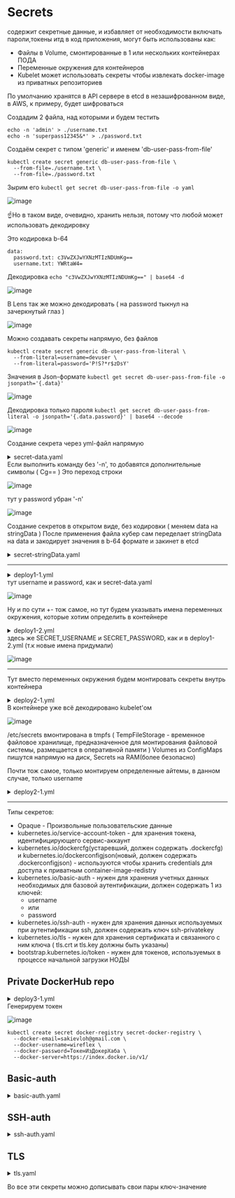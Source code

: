 # Secrets 
содержит секретные данные, и избавляет от необходимости включать пароли,токены итд в код приложения, могут быть использованы как:
- Файлы в Volume, смонтированные в 1 или нескольких контейнерах ПОДА
- Переменные окружения для контейнеров
- Kubelet может использовать секреты чтобы извлекать docker-image из приватных репозиториев

По умолчанию хранятся в API сервере в etcd в незашифрованном виде, в AWS, к примеру, будет шифроваться

Создадим 2 файла, над которыми и будем тестить 
```
echo -n 'admin' > ./username.txt
echo -n 'superpass12345&*' > ./password.txt
```

Создаём секрет с типом 'generic' и именем 'db-user-pass-from-file'

```
kubectl create secret generic db-user-pass-from-file \
  --from-file=./username.txt \
  --from-file=./password.txt
```

Зырим его ```kubectl get secret db-user-pass-from-file -o yaml```

![image](https://github.com/user-attachments/assets/f91d82ed-57e6-4a7b-b380-32b0208d44e1)

:point_up:Но в таком виде, очевидно, хранить нельзя, потому что любой может использовать декодировку

Это кодировка b-64

```
data:
  password.txt: c3VwZXJwYXNzMTIzNDUmKg==  
  username.txt: YWRtaW4=
```
Декодировка ```echo "c3VwZXJwYXNzMTIzNDUmKg==" | base64 -d```

![image](https://github.com/user-attachments/assets/8055b95e-7b1b-4155-b49b-e5dcc2f16f03)

В Lens так же можно декодировать ( на password тыкнул на зачеркнутый глаз )

![image](https://github.com/user-attachments/assets/490799e7-4a68-4cd7-9763-791137808b0b)

Можно создавать секреты напрямую, без файлов
```
kubectl create secret generic db-user-pass-from-literal \
  --from-literal=username=devuser \
  --from-literal=password='P!S?*r$zDsY'
```
Значения в Json-формате ```kubectl get secret db-user-pass-from-file -o jsonpath='{.data}'```

![image](https://github.com/user-attachments/assets/72fbbc35-9f1d-439e-8bc9-3939245dc822)

Декодировка только пароля ```kubectl get secret db-user-pass-from-literal -o jsonpath='{.data.password}' | base64 --decode```

![image](https://github.com/user-attachments/assets/90a0ffa8-5c23-4380-9300-a462874f3828)

Создание секрета через yml-файл напрямую

<details> <summary>secret-data.yaml</summary>

```
# echo -n 'adminuser' | base64
# echo -n 'Rt2GG#(ERgf09' | base64
apiVersion: v1
kind: Secret
metadata:
  name: secret-data
type: Opaque
data:
  username: YWRtaW51c2Vy
  password: UnQyR0cjKEVSZ2YwOQ==
# echo -n 'YWRtaW51c2Vy' | base64 --decode
# echo -n 'UnQyR0cjKEVSZ2YwOQ==' | base64 --decode
```
</details>
Если выполнить команду без '-n', то добавятся дополнительные символы ( Cg== ) Это переход строки 

![image](https://github.com/user-attachments/assets/080797ae-4ee4-452e-91fd-361bf7280d30)

тут у password убран '-n'

![image](https://github.com/user-attachments/assets/05574f8a-e96b-4d33-9961-ce448730fb3f)

Создание секретов в открытом виде, без кодировки ( меняем data на stringData ) После применения файла кубер сам переделает stringData на data и закодирует значения в b-64 формате и закинет в etcd

<details> <summary>secret-stringData.yaml</summary>

```
apiVersion: v1
kind: Secret
metadata:
  name: secret-stringdata
type: Opaque
stringData:
  username: adminuser
  password: Rt2GG#(ERgf09
```
</details>

---

<details> <summary>deploy1-1.yml</summary>

```
apiVersion: apps/v1
kind: Deployment
metadata:
  name: kuber-1
  labels:
    app: kuber-1
spec:
  replicas: 1
  selector:
    matchLabels:
      app: http-server-1
  template:
    metadata:
      labels:
        app: http-server-1
    spec:
      containers:
      - name: kuber-app
        image: bakavets/kuber:v1.0
        ports:
        - containerPort: 8000
        envFrom:
        - secretRef:            # секрет будет браться из secret-data.yaml
            name: secret-data   # название, понятное дело, должо совпадать с названием в том файле
```
</details>
тут username и password, как и secret-data.yaml

![image](https://github.com/user-attachments/assets/ee4c348c-9f40-4c6b-aa63-7a79de3f7126)

Ну и по сути +- тож самое, но тут будем указывать имена переменных окружения, которые хотим определить в контейнере
<details> <summary>deploy1-2.yml</summary>

```
apiVersion: apps/v1
kind: Deployment
metadata:
  name: kuber-2
  labels:
    app: kuber-2
spec:
  replicas: 1
  selector:
    matchLabels:
      app: http-server-2
  template:
    metadata:
      labels:
        app: http-server-2
    spec:
      containers:
      - name: kuber-app
        image: bakavets/kuber:v2.0
        ports:
        - containerPort: 8000
        env:
          - name: SECRET_USERNAME
            valueFrom:
              secretKeyRef:              # этот секрет будет браться из secret-stringData.yaml
                name: secret-stringdata  # из secret-stringData.yaml
                key: username
          - name: SECRET_PASSWORD
            valueFrom:
              secretKeyRef:
                name: secret-stringdata
                key: password
```
</details>
здесь же SECRET_USERNAME и SECRET_PASSWORD, как и в deploy1-2.yml (т.к новые имена придумали)

![image](https://github.com/user-attachments/assets/3699220b-5751-42a0-a3f0-b699869f067e)

---

Тут вместо переменных окружения будем монтировать секреты внутрь контейнера
<details> <summary>deploy2-1.yml</summary>

```
apiVersion: apps/v1
kind: Deployment
metadata:
  name: kuber-1
  labels:
    app: kuber-1
spec:
  replicas: 1
  selector:
    matchLabels:
      app: http-server-1
  template:
    metadata:
      labels:
        app: http-server-1
    spec:
      containers:
      - name: kuber-app
        image: bakavets/kuber:v1.0
        ports:
        - containerPort: 8000
        volumeMounts:
        - name: secrets
          mountPath: "/etc/secrets"
      volumes:
      - name: secrets
        secret:
          secretName: secret-data
          defaultMode: 0400
```
</details>
В контейнере уже всё декодировано kubelet'ом

![image](https://github.com/user-attachments/assets/a3b0c587-a677-4610-bd5e-9a10433fcdf5)

/etc/secrets вмонтирована в tmpfs ( TempFileStorage - временное файловое хранилище, предназначенное для монтирования файловой системы, размещается в оперативной памяти ) Volumes из ConfigMaps пишутся напрямую на диск, Secrets на RAM(более безопасно)

Почти тож самое, только монтируем определенные айтемы, в данном случае, только username

<details> <summary>deploy2-1.yml</summary>

```
apiVersion: apps/v1
kind: Deployment
metadata:
  name: kuber-2
  labels:
    app: kuber-2
spec:
  replicas: 1
  selector:
    matchLabels:
      app: http-server-2
  template:
    metadata:
      labels:
        app: http-server-2
    spec:
      containers:
      - name: kuber-app
        image: bakavets/kuber:v2.0
        ports:
        - containerPort: 8000
        volumeMounts:
        - name: secrets
          mountPath: "/etc/secrets"
      volumes:
      - name: secrets
        secret:
          secretName: secret-data
          items:
          - key: username
            path: my-group/my-username
```
</details>

---

Типы секретов:
- Opaque - Произвольные пользовательские данные
- kubernetes.io/service-account-token - для хранения токена, идентифицирующего сервис-аккаунт
- kubernetes.io/dockercfg(устаревший, должен содержать .dockercfg) и kubernetes.io/dockerconfigjson(новый, должен содержать .dockerconfigjson) - используются чтобы хранить credentials для доступа к приватным container-image-redistry
- kubernetes.io/basic-auth - нужен для хранения учетных данных необходимых для базовой аутентификации, должен содержать 1 из ключей:
    - username
    - или
    - password
- kubernetes.io/ssh-auth - нужен для хранения данных используемых при аутентификации ssh, должен содержать ключ ssh-privatekey
- kubernetes.io/tls - нужен для хранения сертификата и связанного с ним ключа ( tls.crt и tls.key должны быть указаны)
- bootstrap.kubernetes.io/token - нужен для токенов, используемых в процессе начальной загрузки НОДЫ

## Private DockerHub repo

<details> <summary>deploy3-1.yml</summary>

```
apiVersion: apps/v1
kind: Deployment
metadata:
  name: kuber-private
  labels:
    app: kuber-private
spec:
  replicas: 1
  selector:
    matchLabels:
      app: http-server-private
  template:
    metadata:
      labels:
        app: http-server-private
    spec:
       imagePullSecrets:               # будет брать секрет
       - name: secret-docker-registry  # который мы создадим ниже
      containers:
      - name: kuber-app
        image: wireflex/test
        ports:
        - containerPort: 8000
```
</details>
Генерируем токен

![image](https://github.com/user-attachments/assets/033e89c1-4563-499e-946b-ee733189daf1)

```
kubectl create secret docker-registry secret-docker-registry \
  --docker-email=sakievloh@gmail.com \
  --docker-username=wireflex \
  --docker-password=TокенИзДокерХаба \
  --docker-server=https://index.docker.io/v1/
```

## Basic-auth

<details> <summary>basic-auth.yaml</summary>

```
apiVersion: v1
kind: Secret
metadata:
  name: secret-basic-auth
type: kubernetes.io/basic-auth
stringData:
  username: admin      # required field for kubernetes.io/basic-auth
  password: t0p-Secret # required field for kubernetes.io/basic-auth
```
</details>

## SSH-auth

<details> <summary>ssh-auth.yaml</summary>

```
apiVersion: v1
kind: Secret
metadata:
  name: secret-ssh-auth
type: kubernetes.io/ssh-auth
stringData:
  # the data is abbreviated in this example
  ssh-privatekey: |
          test
```
</details>

## TLS

<details> <summary>tls.yaml</summary>

```
apiVersion: v1
kind: Secret
metadata:
  name: secret-tls
type: kubernetes.io/tls
stringData:
  # the data is abbreviated in this example
  tls.crt: |
        MIIC2DCCAcCgAwIBAgIBATANBgkqh
  tls.key: |
        MIIEpgIBAAKCAQEA7yn3bRHQ5FHMQ
```
</details>

Во все эти секреты можно дописывать свои пары ключ-значение
